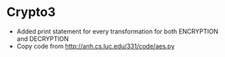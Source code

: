 # Crypto3

- Added print statement for every transformation for both ENCRYPTION and DECRYPTION
- Copy code from http://anh.cs.luc.edu/331/code/aes.py
